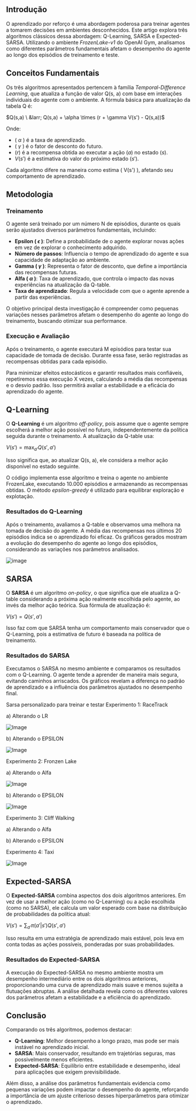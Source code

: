 ## Introdução

O aprendizado por reforço é uma abordagem poderosa para treinar agentes a tomarem decisões em ambientes desconhecidos. Este artigo explora três algoritmos clássicos dessa abordagem: Q-Learning, SARSA e Expected-SARSA. Utilizando o ambiente *FrozenLake-v1* do OpenAI Gym, analisamos como diferentes parâmetros fundamentais afetam o desempenho do agente ao longo dos episódios de treinamento e teste.

## Conceitos Fundamentais

Os três algoritmos apresentados pertencem à família *Temporal-Difference Learning*, que atualiza a função de valor Q(s, a) com base em interações individuais do agente com o ambiente. A fórmula básica para atualização da tabela Q é:

$Q(s,a) \ &larr; Q(s,a) + \alpha \times (r + \gamma V(s') - Q(s,a))$

Onde:
- \( $\alpha$ \) é a taxa de aprendizado.
- \( $\gamma$ \) é o fator de desconto do futuro.
- $( r )$ é a recompensa obtida ao executar a ação $( a )$ no estado $( s )$.
- $V(s')$ é a estimativa do valor do próximo estado $( s' )$.

Cada algoritmo difere na maneira como estima \( V(s') \), afetando seu comportamento de aprendizado.

## Metodologia

### Treinamento

O agente será treinado por um número N de episódios, durante os quais serão ajustados diversos parâmetros fundamentais, incluindo:
- **Epsilon ( $\epsilon$ )**: Define a probabilidade de o agente explorar novas ações em vez de explorar o conhecimento adquirido.
- **Número de passos**: Influencia o tempo de aprendizado do agente e sua capacidade de adaptação ao ambiente.
- **Gamma ( $\gamma$ )**: Representa o fator de desconto, que define a importância das recompensas futuras.
- **Alfa ( $\alpha$ )**: Taxa de aprendizado, que controla o impacto das novas experiências na atualização da Q-table.
- **Taxa de aprendizado**: Regula a velocidade com que o agente aprende a partir das experiências.

O objetivo principal desta investigação é compreender como pequenas variações nesses parâmetros afetam o desempenho do agente ao longo do treinamento, buscando otimizar sua performance.

### Execução e Avaliação

Após o treinamento, o agente executará M episódios para testar sua capacidade de tomada de decisão. Durante essa fase, serão registradas as recompensas obtidas para cada episódio.

Para minimizar efeitos estocásticos e garantir resultados mais confiáveis, repetiremos essa execução X vezes, calculando a média das recompensas e o desvio padrão. Isso permitirá avaliar a estabilidade e a eficácia do aprendizado do agente.

## Q-Learning

O **Q-Learning** é um algoritmo *off-policy*, pois assume que o agente sempre escolherá a melhor ação possível no futuro, independentemente da política seguida durante o treinamento. A atualização da Q-table usa:

$V(s') = \max_{a'} Q(s', a')$

Isso significa que, ao atualizar Q(s, a), ele considera a melhor ação disponível no estado seguinte.

O código implementa esse algoritmo e treina o agente no ambiente FrozenLake, executando 10.000 episódios e armazenando as recompensas obtidas. O método *epsilon-greedy* é utilizado para equilibrar exploração e explotação.

### Resultados do Q-Learning

Após o treinamento, avaliamos a Q-table e observamos uma melhora na tomada de decisão do agente. A média das recompensas nos últimos 20 episódios indica se o aprendizado foi eficaz. Os gráficos gerados mostram a evolução do desempenho do agente ao longo dos episódios, considerando as variações nos parâmetros analisados.

![image](https://github.com/user-attachments/assets/4207fd32-5260-4345-91bc-c8f9d237ef1e)


## SARSA

O **SARSA** é um algoritmo *on-policy*, o que significa que ele atualiza a Q-table considerando a próxima ação realmente escolhida pelo agente, ao invés da melhor ação teórica. Sua fórmula de atualização é:

$V(s') = Q(s', a')$

Isso faz com que SARSA tenha um comportamento mais conservador que o Q-Learning, pois a estimativa de futuro é baseada na política de treinamento.

### Resultados do SARSA

Executamos o SARSA no mesmo ambiente e comparamos os resultados com o Q-Learning. O agente tende a aprender de maneira mais segura, evitando caminhos arriscados. Os gráficos revelam a diferença no padrão de aprendizado e a influência dos parâmetros ajustados no desempenho final.

Sarsa personalizado para treinar e testar
Experimento 1: RaceTrack

a) Alterando o LR

![Image](https://github.com/user-attachments/assets/f4f74c9e-530a-4221-962d-9bd14d157800)

b) Alterando o EPSILON

![Image](https://github.com/user-attachments/assets/9527c224-e594-46c6-bdb3-a59c7ef11440)




Experimento 2: Fronzen Lake

a) Alterando o Alfa

![Image](https://github.com/user-attachments/assets/fcea98d9-84b6-4f01-91af-04b0b900d21d)


b) Alterando o EPSILON

![Image](https://github.com/user-attachments/assets/2b313868-5069-4611-9cc6-987244a5126c)



Experimento 3: Cliff Walking

a) Alterando o Alfa

b) Alterando o EPSILON


Experimento 4: Taxi

![Image](https://github.com/user-attachments/assets/912acb9b-f941-449a-820f-95922d619a36)


## Expected-SARSA

O **Expected-SARSA** combina aspectos dos dois algoritmos anteriores. Em vez de usar a melhor ação (como no Q-Learning) ou a ação escolhida (como no SARSA), ele calcula um valor esperado com base na distribuição de probabilidades da política atual:

$V(s') = \sum_{a'} \pi(a'|s') Q(s',a')$

Isso resulta em uma estratégia de aprendizado mais estável, pois leva em conta todas as ações possíveis, ponderadas por suas probabilidades.

### Resultados do Expected-SARSA

A execução do Expected-SARSA no mesmo ambiente mostra um desempenho intermediário entre os dois algoritmos anteriores, proporcionando uma curva de aprendizado mais suave e menos sujeita a flutuações abruptas. A análise detalhada revela como os diferentes valores dos parâmetros afetam a estabilidade e a eficiência do aprendizado.

## Conclusão

Comparando os três algoritmos, podemos destacar:
- **Q-Learning**: Melhor desempenho a longo prazo, mas pode ser mais instável no aprendizado inicial.
- **SARSA**: Mais conservador, resultando em trajetórias seguras, mas possivelmente menos eficientes.
- **Expected-SARSA**: Equilíbrio entre estabilidade e desempenho, ideal para aplicações que exigem previsibilidade.

Além disso, a análise dos parâmetros fundamentais evidencia como pequenas variações podem impactar o desempenho do agente, reforçando a importância de um ajuste criterioso desses hiperparâmetros para otimizar o aprendizado.
